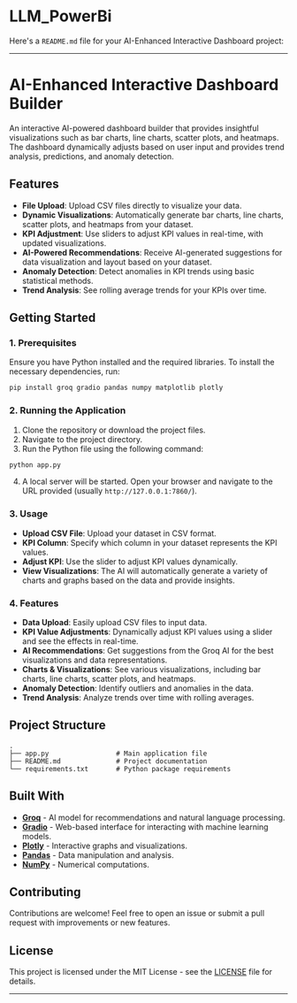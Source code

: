 # LLM_PowerBi
Here's a `README.md` file for your AI-Enhanced Interactive Dashboard project:

---

# **AI-Enhanced Interactive Dashboard Builder**

An interactive AI-powered dashboard builder that provides insightful visualizations such as bar charts, line charts, scatter plots, and heatmaps. The dashboard dynamically adjusts based on user input and provides trend analysis, predictions, and anomaly detection.

## **Features**

- **File Upload**: Upload CSV files directly to visualize your data.
- **Dynamic Visualizations**: Automatically generate bar charts, line charts, scatter plots, and heatmaps from your dataset.
- **KPI Adjustment**: Use sliders to adjust KPI values in real-time, with updated visualizations.
- **AI-Powered Recommendations**: Receive AI-generated suggestions for data visualization and layout based on your dataset.
- **Anomaly Detection**: Detect anomalies in KPI trends using basic statistical methods.
- **Trend Analysis**: See rolling average trends for your KPIs over time.

## **Getting Started**

### **1. Prerequisites**

Ensure you have Python installed and the required libraries. To install the necessary dependencies, run:

```bash
pip install groq gradio pandas numpy matplotlib plotly
```

### **2. Running the Application**

1. Clone the repository or download the project files.
2. Navigate to the project directory.
3. Run the Python file using the following command:

```bash
python app.py
```

4. A local server will be started. Open your browser and navigate to the URL provided (usually `http://127.0.0.1:7860/`).

### **3. Usage**

- **Upload CSV File**: Upload your dataset in CSV format.
- **KPI Column**: Specify which column in your dataset represents the KPI values.
- **Adjust KPI**: Use the slider to adjust KPI values dynamically.
- **View Visualizations**: The AI will automatically generate a variety of charts and graphs based on the data and provide insights.
  


### **4. Features**

- **Data Upload**: Easily upload CSV files to input data.
- **KPI Value Adjustments**: Dynamically adjust KPI values using a slider and see the effects in real-time.
- **AI Recommendations**: Get suggestions from the Groq AI for the best visualizations and data representations.
- **Charts & Visualizations**: See various visualizations, including bar charts, line charts, scatter plots, and heatmaps.
- **Anomaly Detection**: Identify outliers and anomalies in the data.
- **Trend Analysis**: Analyze trends over time with rolling averages.

## **Project Structure**

```plaintext
.
├── app.py                 # Main application file
├── README.md              # Project documentation
└── requirements.txt       # Python package requirements
```

## **Built With**

- **[Groq](https://groq.com)** - AI model for recommendations and natural language processing.
- **[Gradio](https://gradio.app)** - Web-based interface for interacting with machine learning models.
- **[Plotly](https://plotly.com/python/)** - Interactive graphs and visualizations.
- **[Pandas](https://pandas.pydata.org/)** - Data manipulation and analysis.
- **[NumPy](https://numpy.org/)** - Numerical computations.

## **Contributing**

Contributions are welcome! Feel free to open an issue or submit a pull request with improvements or new features.

## **License**

This project is licensed under the MIT License - see the [LICENSE](LICENSE) file for details.

---

